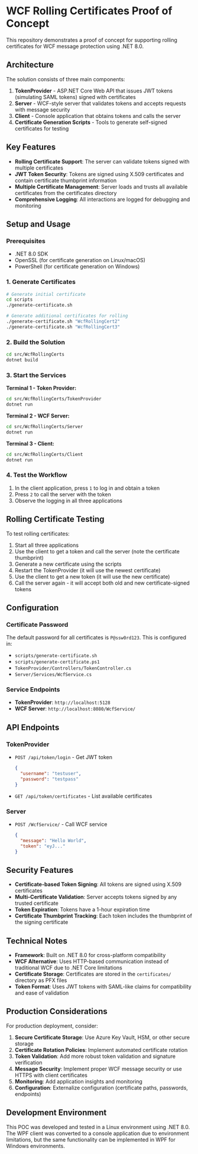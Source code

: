 # WCF Rolling Certificates Proof of Concept

This repository demonstrates a proof of concept for supporting rolling certificates for WCF message protection using .NET 8.0.

## Architecture

The solution consists of three main components:

1. **TokenProvider** - ASP.NET Core Web API that issues JWT tokens (simulating SAML tokens) signed with certificates
2. **Server** - WCF-style server that validates tokens and accepts requests with message security
3. **Client** - Console application that obtains tokens and calls the server
4. **Certificate Generation Scripts** - Tools to generate self-signed certificates for testing

## Key Features

- **Rolling Certificate Support**: The server can validate tokens signed with multiple certificates
- **JWT Token Security**: Tokens are signed using X.509 certificates and contain certificate thumbprint information
- **Multiple Certificate Management**: Server loads and trusts all available certificates from the certificates directory
- **Comprehensive Logging**: All interactions are logged for debugging and monitoring

## Setup and Usage

### Prerequisites

- .NET 8.0 SDK
- OpenSSL (for certificate generation on Linux/macOS)
- PowerShell (for certificate generation on Windows)

### 1. Generate Certificates

```bash
# Generate initial certificate
cd scripts
./generate-certificate.sh

# Generate additional certificates for rolling
./generate-certificate.sh "WcfRollingCert2"
./generate-certificate.sh "WcfRollingCert3"
```

### 2. Build the Solution

```bash
cd src/WcfRollingCerts
dotnet build
```

### 3. Start the Services

**Terminal 1 - Token Provider:**
```bash
cd src/WcfRollingCerts/TokenProvider
dotnet run
```

**Terminal 2 - WCF Server:**
```bash
cd src/WcfRollingCerts/Server
dotnet run
```

**Terminal 3 - Client:**
```bash
cd src/WcfRollingCerts/Client
dotnet run
```

### 4. Test the Workflow

1. In the client application, press `1` to log in and obtain a token
2. Press `2` to call the server with the token
3. Observe the logging in all three applications

## Rolling Certificate Testing

To test rolling certificates:

1. Start all three applications
2. Use the client to get a token and call the server (note the certificate thumbprint)
3. Generate a new certificate using the scripts
4. Restart the TokenProvider (it will use the newest certificate)
5. Use the client to get a new token (it will use the new certificate)
6. Call the server again - it will accept both old and new certificate-signed tokens

## Configuration

### Certificate Password

The default password for all certificates is `P@ssw0rd123`. This is configured in:
- `scripts/generate-certificate.sh`
- `scripts/generate-certificate.ps1`
- `TokenProvider/Controllers/TokenController.cs`
- `Server/Services/WcfService.cs`

### Service Endpoints

- **TokenProvider**: `http://localhost:5128`
- **WCF Server**: `http://localhost:8080/WcfService/`

## API Endpoints

### TokenProvider

- `POST /api/token/login` - Get JWT token
  ```json
  {
    "username": "testuser",
    "password": "testpass"
  }
  ```

- `GET /api/token/certificates` - List available certificates

### Server

- `POST /WcfService/` - Call WCF service
  ```json
  {
    "message": "Hello World",
    "token": "eyJ..."
  }
  ```

## Security Features

- **Certificate-based Token Signing**: All tokens are signed using X.509 certificates
- **Multi-Certificate Validation**: Server accepts tokens signed by any trusted certificate
- **Token Expiration**: Tokens have a 1-hour expiration time
- **Certificate Thumbprint Tracking**: Each token includes the thumbprint of the signing certificate

## Technical Notes

- **Framework**: Built on .NET 8.0 for cross-platform compatibility
- **WCF Alternative**: Uses HTTP-based communication instead of traditional WCF due to .NET Core limitations
- **Certificate Storage**: Certificates are stored in the `certificates/` directory as PFX files
- **Token Format**: Uses JWT tokens with SAML-like claims for compatibility and ease of validation

## Production Considerations

For production deployment, consider:

1. **Secure Certificate Storage**: Use Azure Key Vault, HSM, or other secure storage
2. **Certificate Rotation Policies**: Implement automated certificate rotation
3. **Token Validation**: Add more robust token validation and signature verification
4. **Message Security**: Implement proper WCF message security or use HTTPS with client certificates
5. **Monitoring**: Add application insights and monitoring
6. **Configuration**: Externalize configuration (certificate paths, passwords, endpoints)

## Development Environment

This POC was developed and tested in a Linux environment using .NET 8.0. The WPF client was converted to a console application due to environment limitations, but the same functionality can be implemented in WPF for Windows environments.
